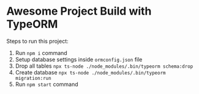 # Awesome Project Build with TypeORM

Steps to run this project:

1. Run `npm i` command
2. Setup database settings inside `ormconfig.json` file
3. Drop all tables `npx ts-node ./node_modules/.bin/typeorm schema:drop`
4. Create database `npx ts-node ./node_modules/.bin/typeorm migration:run`
3. Run `npm start` command
